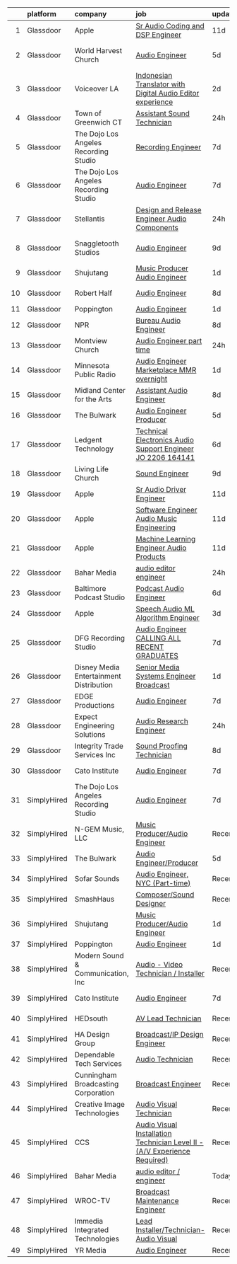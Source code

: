 

|    | platform    | company                                   | job                                                                                                                                                                                                                                                                                                                                                                                                                                                                                                                                                                                                                                                                                                                                                                                                                                                                                                                                                                                                                                                                                                                                                                                                                                                                                                                                                                                         | update_time   | location                 |
|---:|:------------|:------------------------------------------|:--------------------------------------------------------------------------------------------------------------------------------------------------------------------------------------------------------------------------------------------------------------------------------------------------------------------------------------------------------------------------------------------------------------------------------------------------------------------------------------------------------------------------------------------------------------------------------------------------------------------------------------------------------------------------------------------------------------------------------------------------------------------------------------------------------------------------------------------------------------------------------------------------------------------------------------------------------------------------------------------------------------------------------------------------------------------------------------------------------------------------------------------------------------------------------------------------------------------------------------------------------------------------------------------------------------------------------------------------------------------------------------------|:--------------|:-------------------------|
|  1 | Glassdoor   | Apple                                     | [Sr Audio Coding and DSP Engineer](https://www.glassdoor.com/partner/jobListing.htm?pos=109&ao=1110586&s=58&guid=000001816620fe5f9a0443a75836e793&src=GD_JOB_AD&t=SR&vt=w&cs=1_bc060174&cb=1655275847598&jobListingId=1007917015340&cpc=451933188B21919D&jrtk=3-0-1g5j21vk6puuk801-1g5j21vkimfor800-c7a78ab670a763b8--6NYlbfkN0BvKrLyj5gPmtZO9T8euul8TCxuuKNOtzRJOomxnwSEodTz2Bc-sPZlC5mDe-NOaJjo2lqg1vkfF-bYnBWp88H3wQc6EYBLrpU-irGZP9-oXYXcdg4hXQ6K5zmJHAcYBki9iM5FbuliTdHi4SIsIgVOOLTk85UqjxoIMs29CGPfKV4JhPfKtTdf43jg33Y8uJb9Z_ls6V_096rN7uyZCB79jIkuKW1rDf8qSG47ThVI8oxE88L6EF78qlksB0T93fdMXvWmiqnrcM5K5heoCvgeKy-SKQuFb43lXJ_Lkdv4_LGBNvo6jS9mZ3rcljEsLqXnd9sXte2kFvi0DlZWtwzFZPamzI_BwctZni6JUXafk1Vv6kAdTc9iPhdqZaYjJ2JwTQCbM3VwfFcJIy_xCupYzyZOsKJJstKQBYNRAYiT-cwjr-deMoZtzJCy4bnM-0QqLvRuwmNJBSdchpL_r1IRHQJLSU3jjiHF_NCdHFTTt6lBQ3Dt0slJuWrDxBB4r172CWhixENDObmVIo5jtwwajawcj9FUxyRZ4BeREnZY0SnLnZ40ALffm9Ow5UvZ5ZTF4sw7OXkoLjrXUEiDiNxjYfVZewNWEZ9nPTSz4nTjdSmBVaDC21z8AIRon-QIquQGrd8A1_idx1OXNhM5jgAYCJ_Iz6xh1fEdQwYSVn5ZB3qb4RaBakPm-R4Gnwm9Rw9x4WwyvYHuoR_iA_1aMwORjRT3EpZOKkfqe8VEt9POocvZdV9inaIMenaVTjwKC1Gk37hFe7XPokZB7Xop0FzpHTkPlctbe1mAuVxUhELfShTp7Ou8DWYSxCEb4Dc2DjzUkKhIbTteVQN4Uwa4IFuVXYS0zI2vRQoOllgyraS-Bt8NXvA3FAJruJ0qqRBt1QJhXx0m82DEEpsW9IVD3y2-7oAiriKC-4nObYqRSfWzR10LDpil-pfKPkHbT0U3D-y2Li1i-wiXa8fSw6J9ncvP)                                      | 11d           | San Diego, CA            |
|  2 | Glassdoor   | World Harvest Church                      | [Audio Engineer](https://www.glassdoor.com/partner/jobListing.htm?pos=127&ao=1136043&s=58&guid=000001816620fe5f9a0443a75836e793&src=GD_JOB_AD&t=SR&vt=w&ea=1&cs=1_34438c2b&cb=1655275847603&jobListingId=1007929190636&jrtk=3-0-1g5j21vk6puuk801-1g5j21vkimfor800-54b7c1dba052ba43-)                                                                                                                                                                                                                                                                                                                                                                                                                                                                                                                                                                                                                                                                                                                                                                                                                                                                                                                                                                                                                                                                                                        | 5d            | Winchester, Okmulgee, OK |
|  3 | Glassdoor   | Voiceover LA                              | [Indonesian Translator with Digital Audio Editor experience](https://www.glassdoor.com/partner/jobListing.htm?pos=104&ao=1110586&s=58&guid=000001816620fe5f9a0443a75836e793&src=GD_JOB_AD&t=SR&vt=w&ea=1&cs=1_2d5121f9&cb=1655275847597&jobListingId=1007933939678&cpc=F583A5AE0DDDFE3A&jrtk=3-0-1g5j21vk6puuk801-1g5j21vkimfor800-20cc62e87853fccb--6NYlbfkN0DsBOlmEAMqZtav1V1WKZO3RUElpafjggtWvxyDQ3xFSh1wBRGmW-tFba2W_xw8-Hatjcodl3mTwz4idUuiZhDZXlKJifyiZnd16kPJfp4M4lo3uXkctPz3dNjnCa3CYtOqih6zwFo5UgrtChhrC3-NFQkg1VW5RyFjC_ok75n5nFb2v8G8K3xeaukjPzgj7MwNt33wYHRM7nAfXRjRIWnZp68XcVjie43Yg0ceD9dlN0D1U3ZMXmHRFHYEQMWxUf3CLwD2m809-P-KvX6dSR9bs2cxWnRHpf7NauCMxqlH5uUpiXrL-8-4Huf4N3mcsBu4DkjAfaYRO7F3nwUWf9dXlVVAFro4lD6EUGEUhvx0B2tZ1-BNFFjnT_fvrE35m7ZxSLG0U2VTk4ovQuYa6fDSZE1PjVIV5b3mVGNr8rRO_I6G9YYIjwz2I2oSswnWL__CsY3wWMrbEM1sCiK-FntMBR4_c_biUdh72-p3V2xwpQVdnotNy_U1aAtsvaMV8FC-RUgkjva3MH394nXdrzxJwSrRp53SyTTMgdTf6Fy5Uw%3D%3D)                                                                                                                                                                                                                                                                                                                                                                                                                                           | 2d            | Remote                   |
|  4 | Glassdoor   | Town of Greenwich  CT                     | [Assistant Sound Technician](https://www.glassdoor.com/partner/jobListing.htm?pos=129&ao=1136043&s=58&guid=000001816620fe5f9a0443a75836e793&src=GD_JOB_AD&t=SR&vt=w&cs=1_e6b6e19d&cb=1655275847603&jobListingId=1007940240918&jrtk=3-0-1g5j21vk6puuk801-1g5j21vkimfor800-32f1c69c91b47e19-)                                                                                                                                                                                                                                                                                                                                                                                                                                                                                                                                                                                                                                                                                                                                                                                                                                                                                                                                                                                                                                                                                                 | 24h           | Greenwich, CT            |
|  5 | Glassdoor   | The Dojo Los Angeles Recording Studio     | [Recording Engineer](https://www.glassdoor.com/partner/jobListing.htm?pos=126&ao=1136043&s=58&guid=000001816620fe5f9a0443a75836e793&src=GD_JOB_AD&t=SR&vt=w&ea=1&cs=1_9863351e&cb=1655275847603&jobListingId=1007923948813&jrtk=3-0-1g5j21vk6puuk801-1g5j21vkimfor800-51fcb06cc1f1436a-)                                                                                                                                                                                                                                                                                                                                                                                                                                                                                                                                                                                                                                                                                                                                                                                                                                                                                                                                                                                                                                                                                                    | 7d            | Los Angeles, CA          |
|  6 | Glassdoor   | The Dojo Los Angeles Recording Studio     | [Audio Engineer](https://www.glassdoor.com/partner/jobListing.htm?pos=116&ao=1136043&s=58&guid=000001816620fe5f9a0443a75836e793&src=GD_JOB_AD&t=SR&vt=w&ea=1&cs=1_cfb20654&cb=1655275847599&jobListingId=1007923913879&jrtk=3-0-1g5j21vk6puuk801-1g5j21vkimfor800-8b67d80d5a5db89d-)                                                                                                                                                                                                                                                                                                                                                                                                                                                                                                                                                                                                                                                                                                                                                                                                                                                                                                                                                                                                                                                                                                        | 7d            | Los Angeles, CA          |
|  7 | Glassdoor   | Stellantis                                | [Design and Release Engineer   Audio Components](https://www.glassdoor.com/partner/jobListing.htm?pos=107&ao=1110586&s=58&guid=000001816620fe5f9a0443a75836e793&src=GD_JOB_AD&t=SR&vt=w&cs=1_11012521&cb=1655275847597&jobListingId=1007940054992&cpc=451933188B21919D&jrtk=3-0-1g5j21vk6puuk801-1g5j21vkimfor800-7070dd2deebb138f--6NYlbfkN0ACPwgM8vN-agjfeQIp8j7bA6rWcStjIJMvSUoZk9GVGT3PenFgbY-1Q9aN4mA31HVFRoxJ2DCZeezrQlknxOC7qfiiJr4Rv5Ph3_r0mwDFa0KdoMjgTspL0iCoon1nE0_eXan64kJIUJT2EbC5TAIcyb55Q4a9e_Ne3aH-uB0qrqfpZ01VF7bJaRrk9ZtBm-0llRf4n0y4_smeXy324QZ83W2EZKwgzaPfcX4t2JQ9ouE1DAeMaoGUqAQqepTxq--Rh1MT3VBs2ypHVYAPvshgOsGLt_PmYrt-5zwdxHJZbqbxaZEPWVGAy2IktSdOqvr9mvbEO0Ev3dpRZOZSwmDHWXwUxnJOhG0c10BsHvPhYVhCSHLIU6iJINoRKLYT6dJX6_h_vmvMyMB4yD0Msld2CG9ziT-3kPwAGkTqymYvsU6atU93csFL5wajIyTWlCdNDzvkrxWpJTeTkgEdbDnysAWyKrNXfb681bkF_DrEf3uxIcTx15EUrVE2X4kpRdPYSmP6BbrtEoUD6hvK2LQRSb0JGk9n2714CVgyFxMieA%3D%3D)                                                                                                                                                                                                                                                                                                                                                                                                                                                            | 24h           | Auburn Hills, MI         |
|  8 | Glassdoor   | Snaggletooth Studios                      | [Audio Engineer](https://www.glassdoor.com/partner/jobListing.htm?pos=130&ao=1136043&s=58&guid=000001816620fe5f9a0443a75836e793&src=GD_JOB_AD&t=SR&vt=w&ea=1&cs=1_7f5228c0&cb=1655275847603&jobListingId=1007918862004&jrtk=3-0-1g5j21vk6puuk801-1g5j21vkimfor800-26d43bc97dda00f5-)                                                                                                                                                                                                                                                                                                                                                                                                                                                                                                                                                                                                                                                                                                                                                                                                                                                                                                                                                                                                                                                                                                        | 9d            | North Hollywood, CA      |
|  9 | Glassdoor   | Shujutang                                 | [Music Producer Audio Engineer](https://www.glassdoor.com/partner/jobListing.htm?pos=117&ao=1136043&s=58&guid=000001816620fe5f9a0443a75836e793&src=GD_JOB_AD&t=SR&vt=w&ea=1&cs=1_046e240e&cb=1655275847599&jobListingId=1007935450386&jrtk=3-0-1g5j21vk6puuk801-1g5j21vkimfor800-29db916abb39c95b-)                                                                                                                                                                                                                                                                                                                                                                                                                                                                                                                                                                                                                                                                                                                                                                                                                                                                                                                                                                                                                                                                                         | 1d            | Remote                   |
| 10 | Glassdoor   | Robert Half                               | [Audio Engineer](https://www.glassdoor.com/partner/jobListing.htm?pos=112&ao=1110586&s=58&guid=000001816620fe5f9a0443a75836e793&src=GD_JOB_AD&t=SR&vt=w&ea=1&cs=1_1a8668ce&cb=1655275847598&jobListingId=1007921811579&cpc=8795CF9063CD573D&jrtk=3-0-1g5j21vk6puuk801-1g5j21vkimfor800-dddf475eba3d17ab--6NYlbfkN0CpzDdaQkua3np5pkmj49lKioZwmwxQ-yx5plwbYmV_M2CLBDBrPEXolPoreWcdI1FHZYRz1br3R2b_rjc04kX2VFQgL_Akat0dcTVQVuBxFSe1qz47rakbnKgMLdT7VYG0wlraAIJXtJPnz1E3Qdr1CiLokK6PZCMyhrvjjBuMdQPRq52aBYdSdAbKAC5xrettoB_QgbK19zTIBzaLHuq3JJOKDj5p-8ozNGjBm3ISWZlPNFf8UoplZprCxr9HI1eIIVyLR9tSUbew67UJy52EPTr8dMxNkL76LVXHakjiBH_M8Ya5TYgXMK2KCr2H3R-HRwpSzTf8Q8Y0pm6QH71hokhpyTiAHbNWINtyMQymXsqCIIdmuuQmowqlRQ-J9pmZogh6Jh4-M4ODoJT62Jpo3MKYEsJhY2K5D9fktJQKX7pzpGfl9JiHTstlAr6uYdmGW_2dhsK1jzkGdxxODpobAwo_YGdIJ9zMUcAZDjvIJWjRvpazMMKh3kVoLMyOW7gxNlEcqLnRuMHq9YtRpOaQVEnjPzxCz2T-PVqKCgzTirUN6PuQWHc7GpNZs2dGlMs%3D)                                                                                                                                                                                                                                                                                                                                                                                                                                                                     | 8d            | Englewood, CO            |
| 11 | Glassdoor   | Poppington                                | [Audio Engineer](https://www.glassdoor.com/partner/jobListing.htm?pos=120&ao=1136043&s=58&guid=000001816620fe5f9a0443a75836e793&src=GD_JOB_AD&t=SR&vt=w&ea=1&cs=1_92b622ef&cb=1655275847602&jobListingId=1007937402932&jrtk=3-0-1g5j21vk6puuk801-1g5j21vkimfor800-60c99eb234dce98f-)                                                                                                                                                                                                                                                                                                                                                                                                                                                                                                                                                                                                                                                                                                                                                                                                                                                                                                                                                                                                                                                                                                        | 1d            | Cody, WY                 |
| 12 | Glassdoor   | NPR                                       | [Bureau Audio Engineer](https://www.glassdoor.com/partner/jobListing.htm?pos=121&ao=1136043&s=58&guid=000001816620fe5f9a0443a75836e793&src=GD_JOB_AD&t=SR&vt=w&cs=1_2aa9838d&cb=1655275847599&jobListingId=1007921354098&jrtk=3-0-1g5j21vk6puuk801-1g5j21vkimfor800-035cbbbfc1272e94-)                                                                                                                                                                                                                                                                                                                                                                                                                                                                                                                                                                                                                                                                                                                                                                                                                                                                                                                                                                                                                                                                                                      | 8d            | New York, NY             |
| 13 | Glassdoor   | Montview Church                           | [Audio Engineer  part time ](https://www.glassdoor.com/partner/jobListing.htm?pos=101&ao=1110586&s=58&guid=000001816620fe5f9a0443a75836e793&src=GD_JOB_AD&t=SR&vt=w&ea=1&cs=1_045519e2&cb=1655275847597&jobListingId=1007939877843&cpc=1AE02033F0CCF966&jrtk=3-0-1g5j21vk6puuk801-1g5j21vkimfor800-017d053bcf467241--6NYlbfkN0BKgzQyzTF1Q9mOsR1amaS-juVGLjHt5Cdom-gEF9y-xS0Vel0hhr33L3uE2VNig6Wn63prxIlJu7nsVYwzOznB7tsykH3WENwF7fdFgdriu8uspffV3XuXRPWR31eVD8aLEv_a-VJ1MEf7HH-IBOYRfSWwqlUC2N0w_RY9FukC0dAE1CE1Pkg7XCpjWAFTggLWp1VW5RMjpg8ozH8FS9rJIcA43GbTQDTA5DqPfOAtBe8bo_EGtkoMbrNZAhd04uGdxp8IL71dcdBnczdQRAcHn-Z5I78Hqfs5_LU1t_fMOPblnUUAatOaeXVYSLszMHCBEuB3kpsBLohW-AXSU1IjAMc-MddYfZ9t9CjxhExF9FLUnwaelpLM1aIt6GU8khZBwXNPUPimxaIGSBaOTx-AMWLhu1ZhMZ2khewXqMyEiezRCW2UVDqOEKFy_-YsXEzD4sG8oJQLwAFZnMegAdccwfuOlPBmvmUD1sGNg5Y9S1XvokzaTR0mjjIaDVydZ3nXACd01tfneA%3D%3D)                                                                                                                                                                                                                                                                                                                                                                                                                                                                                                           | 24h           | Denver, CO               |
| 14 | Glassdoor   | Minnesota Public Radio                    | [Audio Engineer  Marketplace  MMR  overnight ](https://www.glassdoor.com/partner/jobListing.htm?pos=119&ao=1136043&s=58&guid=000001816620fe5f9a0443a75836e793&src=GD_JOB_AD&t=SR&vt=w&cs=1_937dbddb&cb=1655275847599&jobListingId=1007938002502&jrtk=3-0-1g5j21vk6puuk801-1g5j21vkimfor800-a5ff024d3b4dd465-)                                                                                                                                                                                                                                                                                                                                                                                                                                                                                                                                                                                                                                                                                                                                                                                                                                                                                                                                                                                                                                                                               | 1d            | Los Angeles, CA          |
| 15 | Glassdoor   | Midland Center for the Arts               | [Assistant Audio Engineer](https://www.glassdoor.com/partner/jobListing.htm?pos=125&ao=1136043&s=58&guid=000001816620fe5f9a0443a75836e793&src=GD_JOB_AD&t=SR&vt=w&ea=1&cs=1_7fc2e8ae&cb=1655275847603&jobListingId=1007921080669&jrtk=3-0-1g5j21vk6puuk801-1g5j21vkimfor800-960d48549266817b-)                                                                                                                                                                                                                                                                                                                                                                                                                                                                                                                                                                                                                                                                                                                                                                                                                                                                                                                                                                                                                                                                                              | 8d            | Midland, MI              |
| 16 | Glassdoor   | The Bulwark                               | [Audio Engineer Producer](https://www.glassdoor.com/partner/jobListing.htm?pos=114&ao=1136043&s=58&guid=000001816620fe5f9a0443a75836e793&src=GD_JOB_AD&t=SR&vt=w&ea=1&cs=1_6135a2a9&cb=1655275847598&jobListingId=1007929269008&jrtk=3-0-1g5j21vk6puuk801-1g5j21vkimfor800-8f20001788f8f000-)                                                                                                                                                                                                                                                                                                                                                                                                                                                                                                                                                                                                                                                                                                                                                                                                                                                                                                                                                                                                                                                                                               | 5d            | Remote                   |
| 17 | Glassdoor   | Ledgent Technology                        | [Technical Electronics Audio Support Engineer  JO 2206 164141 ](https://www.glassdoor.com/partner/jobListing.htm?pos=113&ao=1110586&s=58&guid=000001816620fe5f9a0443a75836e793&src=GD_JOB_AD&t=SR&vt=w&cs=1_fb3b4772&cb=1655275847598&jobListingId=1007926138461&cpc=32EE424DE2B657EB&jrtk=3-0-1g5j21vk6puuk801-1g5j21vkimfor800-5746adba1f036272--6NYlbfkN0BhfrGGbcblirJ0_oD-V1jJ9SBvie1turFDKTAe6KCgNxcglQf_GDNs19Mxti6n_Srme7lI_GnoYEG7B_cetxCtFYk_WcDPEkmNW6fhBuqldATdzeMCQnsdG8Clk3zAgvaR8IfVBy29colwqcaGu155MNzHyM-EkVCjHwM9uHBSP4tqJqPCHMW1M_A1OlmZfSJ7iokWnwpdwPhY3y-XjwUcSBut6AA-lmchmTJ-q4BS9QBKrjnlz2dMSPT2A3GocvpI8qSXrMMzlVAk5AeZh7GrLZjMHmXR1Go-DbMbMtxcJo_j9WhPa-qd_0Wvmrjh09jtvTj-IaW0Ua0jfAmeO2aeUcb9FHkNerCBZfLCy3LeDWGKq-Zn3fok56878n45JQYldy2Z83XrruQpZwSVLHIRgYbXxyDOiVAbOT1gQDI06Z6gq6y1OI-od9Ad6Evn51Lkk2WturcFH-6j8DfeXz96KAprQPzLmjMa0jfKFk0LbEOKn7BA8kpUwxSHf6on1B-CKqy2iavsrtSAlYHFzJycKmngBf0Rn4UqDaUq4AMA3ybSnmPfYXUKwdW8z525IV4dZefSmf5iQeNTfgLyoR14FI1U-alDDQrEQ9KxEOse_b7lUMHIVIpPwdflHToos9JKdK6urBGg-ItLPUbzWLLqF0DsIUMLrRndU4St-0ZaoWqU52Fm8uhI)                                                                                                                                                                                                                                                                                                         | 6d            | Portland, OR             |
| 18 | Glassdoor   | Living Life Church                        | [Sound Engineer](https://www.glassdoor.com/partner/jobListing.htm?pos=103&ao=1110586&s=58&guid=000001816620fe5f9a0443a75836e793&src=GD_JOB_AD&t=SR&vt=w&ea=1&cs=1_a1c3c038&cb=1655275847597&jobListingId=1007919488051&cpc=A5952EFD17A85363&jrtk=3-0-1g5j21vk6puuk801-1g5j21vkimfor800-aa9c8570fd4393c3--6NYlbfkN0BKgzQyzTF1Q9mOsR1amaS-juVGLjHt5Cdom-gEF9y-xeJJUKVdh3iJcb8e2vGUWE6lzS8YJCI4mH7meilaGEyXx_0t6BqbugeYwkI1SXQugAKBlwcW-hqwLkd25CWVQMmASN0ovYmMXHHjM6CQ-t5IGTz6uw4x_NfF9OQPA-cXvD_zaKpyUbcttJGEtfr3U1Lk1o-XGaDz0xYQQJynkx82yPsnUvC5copfcUfyKsZOHZyWbWccxZzipEbWbAnLRhZsKD7m55J8AoBgozJFSMD89f2mE8Hb1z-do7emH_KU5BiHKiBWY9jrigtIagYwCfqlWX7No83msKovYrxVQA6fV-jl7aqhsHzeYtVSE3yeN2_HJWwvHqvkSrWd8Z7ush5XiK9M3C7YXnwSH3sqeaYcxh8XVivnjOcfAIVDGw6W0hiOBtVZWXtAlo6o8NxftMYDTpAsto8SLbCQLXbo29qPo6AX-eMlWM1DIAYYqyj8ykpdbniRc3kA92DU_wLjKys%3D)                                                                                                                                                                                                                                                                                                                                                                                                                                                                                                                                     | 9d            | Lafayette, LA            |
| 19 | Glassdoor   | Apple                                     | [Sr Audio Driver Engineer](https://www.glassdoor.com/partner/jobListing.htm?pos=111&ao=1110586&s=58&guid=000001816620fe5f9a0443a75836e793&src=GD_JOB_AD&t=SR&vt=w&cs=1_6e6d976c&cb=1655275847598&jobListingId=1007917018133&cpc=F41FEAB56D215062&jrtk=3-0-1g5j21vk6puuk801-1g5j21vkimfor800-594816347388c9cf--6NYlbfkN0BvKrLyj5gPmtZO9T8euul8TCxuuKNOtzRJOomxnwSEodTz2Bc-sPZl29JElYHfcoRu0fPF_ZzN6AKt5FjGmUHrbxZo9EhSJeNiqGyKDx2LVC9UAa92X8sG5HzWPHFDuTm2Zx8cfax8K5MM9573TfnCBRWLK-UtAPtnQDv2DiqWkvDNEEcJTarmWy4kNTguSoWNS11rYI2NfG0Y_oKHaFNcGCwfAuJ9LxikBLp9Yworb0BgPPnmM5jULCTxZr6W6IGiUF_2XUdNSG2VFgjbW5v6JjmQ96e5lP04gaGPt6LPJTJ4M8yUYNzqAQ3wmKU6LRvcNPjRmaUiQdfmLUtHKSRiPXy3WShNBbJuEV9zGKcMLyS9w0AqfQ2gIH6svt-p65hO8f_ZG9oZbAhXTCPyDF2IaHIWwMIZhLfw8THD4h3on4ezmj19FeWY2evFnnAoB6d_DP7G4peXtBLZYzcnk-HROHI9HYpr2wJW45C48WxQ5wCl6RvpnCNFTFf5d2A7PbYQX6AQkeDRh422iYNp69Kio09pPCUJbHarIavAC_MFwJ3pttJPSrj7UIBM1jLUV-Aq1VeWXGQbSpe2ndFG9aC9sUFLVwtmN2G-Y1AGHHMqh3QjYmSElC3DJ-LjXBpiCytcWo38Qt4tOqWkcrYdqAnPOcIe4Wbl86xTAUgHYMQTXDSKTmYjLLKnxl9lkaiFf7i9sTLj_VS24OmAb9BOMGJOYjdOaFenA9AUxl8od_I7NHHMfGNwYKlLxKZqEriME1e6nUHB02rFvW8BDk9wHd94DJrnY0Q2QJZ89EKAleKUy1K4aCB024Y0sT2lUJcozBqHKv_qEmyojgQRMNjz0dT6FiSbpVIOapbtcMFw4IJ-aV1meDNPjHxFfU9yYTmrDyEZh05_OazppQx58WB1y2tSEAKODsD1I3Jbyj_C9LlvmH89Tg0TCM78RzqFCY0hVpOZjGIlKvPnvA%3D%3D)                                                  | 11d           | Culver City, CA          |
| 20 | Glassdoor   | Apple                                     | [Software Engineer   Audio Music Engineering](https://www.glassdoor.com/partner/jobListing.htm?pos=110&ao=1110586&s=58&guid=000001816620fe5f9a0443a75836e793&src=GD_JOB_AD&t=SR&vt=w&cs=1_11642f9a&cb=1655275847598&jobListingId=1007917012132&cpc=AC285F3A3ECA6BB0&jrtk=3-0-1g5j21vk6puuk801-1g5j21vkimfor800-66a5959cc2c319e5--6NYlbfkN0BvKrLyj5gPmtZO9T8euul8TCxuuKNOtzRJOomxnwSEodTz2Bc-sPZl29JElYHfcoRu0fPF_ZzN6NyR22neeYnn6ROWfkt7xIv5UOF9Dlx-tNKzyxO7Cfyp1KdRHChC4x2JswU1D4zGptHA691jdfAjLj_aHuFkwGpgCp8PiJ0fghQJFkQyd6oC6W3v0Ch102UBZgJPUAcRHF_SrfbB2zEMdGLuOp_UcVJT-78Qso5Z5QoV-CHaQusfD2ecOT5KE83ji4b1Q_fIqkPJW4kalqb0AYY-soJT7ziRQSmp5tBwzK2Oz8VZF4SavfB4mgfJdcPc-SKn8TKFuPRkSQZBe4BOzNiM397GK2nxVyAo80SoUYnrNFQ_Rp0KccQEIQuye9pmMGPo9ymEuw6BwfNA52ITPmWR8wvHAuE5g6FrbEqHNaNAXm-755nScAanfmvB_G8n5WA76nxqWDNdOp21lESmW6HiAAz52V_gAd0-jxOoVLTgr_1lzOwmkWyVJ-bkkMaJeNWdNM5BImgwhnFl49qQnMyfnRNsNxCcbuSZaFjZFv1hc9YY5pA4QfNC-_b4ezSH1nu4bjFuT0IIVsUJAlfC7DRLM9D6Wh7tYiAJkL_uNA1tojY-fXj9we9UbRLc5onXGL3tQ1q2WUscStE5_GvQIe0IXiw0WfWUCRsLkdAx8wgvMCNCH9lsxAPkKYhwAK5S6KSAhN9oGKJzAjliyxUNozMUl10BHtYquxe2-uba5exDYSKUZK2dt33ftUTfrepxt_jtLd-rkvaQ1DSq8JRt77B0oRWX9P9Mg6iXXhQjauH8F0CM0zr4wHXmdq9IofkzJa-NhvFxoNuaekwHovh-ToISqPXJdux06swO091VOVS8nJoj2hCcKWqm8Xm9iUuBbLhIvmqhpXrJxW9s6pmvL7-gdV_85K0zGke12PLn24PRVd17rjZ69eNrr4jSmskDJ5D7Q-Zg26tR2LgjGAohyC1Rt4Xlh0A%3D)             | 11d           | Culver City, CA          |
| 21 | Glassdoor   | Apple                                     | [Machine Learning Engineer  Audio Products](https://www.glassdoor.com/partner/jobListing.htm?pos=106&ao=1110586&s=58&guid=000001816620fe5f9a0443a75836e793&src=GD_JOB_AD&t=SR&vt=w&cs=1_c9ccd96b&cb=1655275847597&jobListingId=1007917014271&cpc=B076152010A3B66C&jrtk=3-0-1g5j21vk6puuk801-1g5j21vkimfor800-0b633d1844709330--6NYlbfkN0BvKrLyj5gPmtZO9T8euul8TCxuuKNOtzRJOomxnwSEodTz2Bc-sPZl8WPllYOnI2gKGmARVlNo3s7qjPQsciv87uYsbLnreeFznXHM8LVQQZI3XQcWqgxOqgq4H7y4hNvvXy67yNH5-GYLr2SaEgMmpjUOfRbSiVibATP1Cib_1gg41Gqm9lDGb5H9GrPpArnCxlFcpXUqGCOw1XSxrnS_TkuTAZb_OYixmdN9qAm4LHtlCJy2CK-fb6KORjGl_KqB9NbQZIyzXZ6TqNq1j-cWi5f3_xyda0bimkeDReEVNmHYW09UY_3b-4NJMd2rtZP3qjCSY8l2v5mXJ8YStU8HsxRAFrJWGL9ZmSo70jC7sr-4Xfqqp_IVzbfPX2sDrZ2f75C2zn8XpGlSn67esuK45p4qQci5MALVe3NqR4rJ43baNxWBt7XmWv3UG1U7ljQUCvSRqaAA1E9IHaU_hmVxGXYhryj7rCCjVBDrlkFKP5H-GDJqsdzfUbN7t6IKAn7CmdwU5fkVKdU0DQTWSxPgp90sK67b25pW9lF5jqMkFZOve1JFxL5Qi5WDrVK1iYvtIYcd1cCcqiMHVN2azSvx65a2FhNonr47feD9MF8vXrFtpbKgVkGrr15XNSER56HFugZq5Hnztdx47p0TROOUIWkvwrSyWLihz0uw0kZkCOomNxSm6qwz2pvD5vPLbyKa5Fb8XbkQxioEIt0ORcr5n_WTZpoIZsoVKEg_IRbJ9FJTtCZJZc8Frx0m0rvUqUFAU9WOFTIYy05d3AaYenuiGqLlwb8pCEA_Ha0nNwV7FqI_ZFKGgfNnwE2QviN6Y0PN2j6q8p_OyUAX7rgjiMWdwFxP-_xUsHl3CJQqmWrXrqtpTX4ik1krQKKtyxuAt_c5Nc2GwQoEa0j11MUv5eTYoMAfGK5AyZZ2cn4wUWKtyyaYm1AgfPU4577iK_zVi89X1CPD-Jikqii-LmeCfPB5jcVhiPEr6tzDDlmf_aHxXA%3D%3D) | 11d           | San Diego, CA            |
| 22 | Glassdoor   | Bahar Media                               | [audio editor   engineer](https://www.glassdoor.com/partner/jobListing.htm?pos=102&ao=1110586&s=58&guid=000001816620fe5f9a0443a75836e793&src=GD_JOB_AD&t=SR&vt=w&ea=1&cs=1_f73c0209&cb=1655275847597&jobListingId=1007939738042&cpc=3DE4D963A510A3B3&jrtk=3-0-1g5j21vk6puuk801-1g5j21vkimfor800-d606d163016c9398--6NYlbfkN0CdcVd3SDA1nO7RkKTAACmPV4xEt72Vls8LI2dqcgyOeMPNv6XrxQCTCu7nnR5Oe8aShOXqHq6HAzbqswHA0phy0nlfplWa6KWUqyr0-xLbF7U7WR1GmdmQzK2vzAzAMio4Jw9s0S1k4Hu83Fs9hZx2KK1L5qKMSW-OX3JoLgh0lVidoiGlFipYZ_46Fl9Ez-CxbMu1yUHb4fuMJlILmVL4FRqWMdSpl-SdGMOoIGYUiPwB_bBKBC497oc8eursALke_X3ukWD3vL8Z1QgSqte2xaHdqNEqXWOippPvCesSsSzP2swCGHJ7UeqBYZUhOpX7OZDBLaL1inKeThXgurZjYcccFk483Lx06i1xgEgfqmcrXwWv6Wx63N_0F3JY819grmkK8D1yutNm6xII8WfpO7WdEa7mqcqPiUVQDYIn6ofrrL-P58-Ac9ELX5RNIF-bbyl1fJYm-dhkzwng9fBbn-ROQ9CbjFWZKW31fc-qw7-KAuT4bDMoycWlFMJc0syBc5UBlLl4Qg%3D%3D)                                                                                                                                                                                                                                                                                                                                                                                                                                                                                                              | 24h           | Cambridge, MD            |
| 23 | Glassdoor   | Baltimore Podcast Studio                  | [Podcast Audio Engineer](https://www.glassdoor.com/partner/jobListing.htm?pos=128&ao=1136043&s=58&guid=000001816620fe5f9a0443a75836e793&src=GD_JOB_AD&t=SR&vt=w&ea=1&cs=1_e2856fae&cb=1655275847603&jobListingId=1007926011116&jrtk=3-0-1g5j21vk6puuk801-1g5j21vkimfor800-48499ca1b09b710c-)                                                                                                                                                                                                                                                                                                                                                                                                                                                                                                                                                                                                                                                                                                                                                                                                                                                                                                                                                                                                                                                                                                | 6d            | Baltimore, MD            |
| 24 | Glassdoor   | Apple                                     | [Speech   Audio ML Algorithm Engineer](https://www.glassdoor.com/partner/jobListing.htm?pos=108&ao=1110586&s=58&guid=000001816620fe5f9a0443a75836e793&src=GD_JOB_AD&t=SR&vt=w&cs=1_1845988b&cb=1655275847597&jobListingId=1007932865777&cpc=334ABAF5D42DC775&jrtk=3-0-1g5j21vk6puuk801-1g5j21vkimfor800-3eb632309b7f339d--6NYlbfkN0BvKrLyj5gPmtZO9T8euul8TCxuuKNOtzRJOomxnwSEodTz2Bc-sPZl29JElYHfcoSkHz8o4CIGcJ_I4beLT8nnhHcgyCwp7T0QGg4bnv8a2TMV5iTvVDayIwlEND8_sPmKrLf72PUZe0nt7fpldQZLi7iWfnr5fDoV18Zio28KaKNK-Ed0RKby3mndP5yMpsoutB5xO2IM3YsYQMQVrkzjRZ1meSxobsLyI_QIbmiVkEKgxPY8Ar0HTjR0xP1Cssy48y8bAITuhltpKfcFquCsJhik2VVDc8B6LwK0oqz7J-jHMwdlv4oviJZfIwkhLCBPoBs1F60MvZ_UcLlIb82DyfuTMkHiFnJ4xSZvvIKA0VWmjww74IkMHcb4oBiAaWm96c-8j9RVVheaxm_zk1aFTlKG2eW2R1YXvGYPZyDhAZlxPFcFnjnEuzM4XrRJK4z41IyJ1bsxW8kbEHIYLy3ebi98FX1gGr32KD7ZMUmPaMv3-CvqRIF0kBnG4eCURs_PDB8oOGRXPklvVzFDFv-7JfM1Br9PjRSd3L2-29KLmuB_I00kKWDEqbTHLmonFxKVDYWZKj-vnQB1mV9jBdlZCSjUqEFoiD4KWIzvrzKu0OEL_5QG1Z2HEGbzL3Fs8A73ymzSRFlsym69VELkdTwgylG5FO2_ha45UyHhbKO5yYRQto8wFr2xNbpXLvhu14V1BPl14NkF0HoNtuQJCS85yBb1VmiLhIaIiAo2k-v1Auq081PpgV-uQZbQco1bo_Ar5i0kCHg9BPoJhwkiUWlZEDFP77pnM0MnmM45pnhITtSwpy8MBv3StpJBFYGcte9aPA3XtnhHevK0afJwe2PUjZ7lMtaNCTk1RAQWiakMDfGucXaWSneZnh5O9aXrW-_8Y5CZ26cK5vg9kIdbLEScuBpdgfEHJbSfgxAjeMetZpxlZF1hv5blclA8fYgoamHrj0FXCFzL1Q%3D%3D)                                      | 3d            | Culver City, CA          |
| 25 | Glassdoor   | DFG Recording Studio                      | [Audio Engineer  CALLING ALL RECENT GRADUATES  ](https://www.glassdoor.com/partner/jobListing.htm?pos=124&ao=1136043&s=58&guid=000001816620fe5f9a0443a75836e793&src=GD_JOB_AD&t=SR&vt=w&ea=1&cs=1_634f72fa&cb=1655275847603&jobListingId=1007923905535&jrtk=3-0-1g5j21vk6puuk801-1g5j21vkimfor800-9b94ec7dac23bb56-)                                                                                                                                                                                                                                                                                                                                                                                                                                                                                                                                                                                                                                                                                                                                                                                                                                                                                                                                                                                                                                                                        | 7d            | Orange, NJ               |
| 26 | Glassdoor   | Disney Media   Entertainment Distribution | [Senior Media Systems Engineer  Broadcast](https://www.glassdoor.com/partner/jobListing.htm?pos=105&ao=1110586&s=58&guid=000001816620fe5f9a0443a75836e793&src=GD_JOB_AD&t=SR&vt=w&cs=1_b19447d9&cb=1655275847597&jobListingId=1007937271446&cpc=5E31031E1AFF45A7&jrtk=3-0-1g5j21vk6puuk801-1g5j21vkimfor800-5920e7899275f516--6NYlbfkN0DAFTyt7pbDCC2JPO79CSdi1dIb81yjczP5qsKcZIxgiYm3-7g-689UM0rgypL64cprJU6gVQEFjpoj90brFF7290asLveppQ6m1Fc3y8SZ6UC9WsgOcYboOC-pwSAKefttGvU4f5KDLeKqpycniSkWKSGRjiuRxQyC4YBF29qbjq88anfFrIgOV2X1WxcjMZPaCT3TEay_iUfdce4DGUkhiDJtxx8wpuU2NFexvQhabfn84j7CGHVmTuhc8xwS_6Vy_WpJZZbtARbdvDlpizjIbd5R7cI6jcKq11GKKnyub7IIiNC_Md5ljERd4VoQMBG6_uJ2IY6TfRQ1vA3OWFY7zXrj0wUpXRQGNmOuk4BsXsvOKSXUHiDGXlOMgCqONm3qxZyw5LF-cFe02oIr2dzTnklm8fdcuRDVA8X1AxA5D_UymlBSWly9QRgNANoFAFs%3D)                                                                                                                                                                                                                                                                                                                                                                                                                                                                                                                                                                                | 1d            | Plantsville, CT          |
| 27 | Glassdoor   | EDGE Productions                          | [Audio Engineer](https://www.glassdoor.com/partner/jobListing.htm?pos=122&ao=1136043&s=58&guid=000001816620fe5f9a0443a75836e793&src=GD_JOB_AD&t=SR&vt=w&ea=1&cs=1_c4cc0e57&cb=1655275847599&jobListingId=1007924086829&jrtk=3-0-1g5j21vk6puuk801-1g5j21vkimfor800-b10113b34d994e5e-)                                                                                                                                                                                                                                                                                                                                                                                                                                                                                                                                                                                                                                                                                                                                                                                                                                                                                                                                                                                                                                                                                                        | 7d            | Norman, OK               |
| 28 | Glassdoor   | Expect Engineering Solutions              | [Audio Research Engineer](https://www.glassdoor.com/partner/jobListing.htm?pos=123&ao=1136043&s=58&guid=000001816620fe5f9a0443a75836e793&src=GD_JOB_AD&t=SR&vt=w&cs=1_5e13b82c&cb=1655275847599&jobListingId=1007940260845&jrtk=3-0-1g5j21vk6puuk801-1g5j21vkimfor800-03c0daf380a33fbf-)                                                                                                                                                                                                                                                                                                                                                                                                                                                                                                                                                                                                                                                                                                                                                                                                                                                                                                                                                                                                                                                                                                    | 24h           | Colorado Springs, CO     |
| 29 | Glassdoor   | Integrity Trade Services  Inc             | [Sound Proofing Technician](https://www.glassdoor.com/partner/jobListing.htm?pos=115&ao=1110586&s=58&guid=000001816620fe5f9a0443a75836e793&src=GD_JOB_AD&t=SR&vt=w&ea=1&cs=1_1e48946e&cb=1655275847599&jobListingId=1007921333571&cpc=AC285F3A3ECA6BB0&jrtk=3-0-1g5j21vk6puuk801-1g5j21vkimfor800-34328e7aab1bc61b--6NYlbfkN0D_x61FhFGg7R5O7eNHkUwDo78zb_jrKVOj0_K2dYwpIpG2b7Tzejsd7KDCns9tXHRadlQC6dJysBHnXYsycVkoVt89BNKG1Va7O9MRLu-3KWS5s9cnZ41yQO4z53kqwGCMr-rNUUlHwkmuIzpGoBXat9ZqUtE6wIrApVNqPS2kkU-7ppiAck2l54IKA9et8LRu1s8ADB4ze3pHyIcgtcadlXxd-_HLH4TCDgOTj1S6ZugOdIrxYWeGuj8LVo4R_nvDpvki2cIh-3-4Xcss9tCkuXPV_TeIZEZvJw7842KdYjY2a8ycs-nrU2VWkA1JSxu1DDJoQgmrnp7VhffBIBuADXbziFmmwjv9l_GGlGdr2Eph0y23DN8aphCS7cAERCGJEc945igLDBxRq9IGvNDdrxzLxODa_PcryMLxXOTNrK4oDeXXZpsGWDLjkx5ydiy4DoKhpZ7NoyPC52QtMzf_i_OI45mf1Kpf9NMB6GWZwT2yLkPk4KgGQpCRqcxBPQOUpEh8LS4kpg%3D%3D)                                                                                                                                                                                                                                                                                                                                                                                                                                                                                                            | 8d            | Chicago Heights, IL      |
| 30 | Glassdoor   | Cato Institute                            | [Audio Engineer](https://www.glassdoor.com/partner/jobListing.htm?pos=118&ao=1136043&s=58&guid=000001816620fe5f9a0443a75836e793&src=GD_JOB_AD&t=SR&vt=w&cs=1_8679e38a&cb=1655275847599&jobListingId=1007925087746&jrtk=3-0-1g5j21vk6puuk801-1g5j21vkimfor800-594f132aa1da4319-)                                                                                                                                                                                                                                                                                                                                                                                                                                                                                                                                                                                                                                                                                                                                                                                                                                                                                                                                                                                                                                                                                                             | 7d            | Washington, DC           |
| 31 | SimplyHired | The Dojo Los Angeles Recording Studio     | [Audio Engineer](https://www.simplyhired.com/job/iXh5sP5GVfZbtQJRk_3X9L4FWZySVyQP5ElAUVU7d2atlI1F-QEf1A?q=audio+engineer)                                                                                                                                                                                                                                                                                                                                                                                                                                                                                                                                                                                                                                                                                                                                                                                                                                                                                                                                                                                                                                                                                                                                                                                                                                                                   | 7d            | Los Angeles, CA          |
| 32 | SimplyHired | N-GEM Music, LLC                          | [Music Producer/Audio Engineer](https://www.simplyhired.com/job/Ezwa4jEajZ7pguMTILcySEmg7Pz97pN4Z54HItsH2bknDEZXVVTfQw?q=audio+engineer)                                                                                                                                                                                                                                                                                                                                                                                                                                                                                                                                                                                                                                                                                                                                                                                                                                                                                                                                                                                                                                                                                                                                                                                                                                                    | Recently      | Remote                   |
| 33 | SimplyHired | The Bulwark                               | [Audio Engineer/Producer](https://www.simplyhired.com/job/n_62sdMl_VyX80lOQG59KPB-afVH60nnAEc0ODDMsv6ZadDCgjjCcg?q=audio+engineer)                                                                                                                                                                                                                                                                                                                                                                                                                                                                                                                                                                                                                                                                                                                                                                                                                                                                                                                                                                                                                                                                                                                                                                                                                                                          | 5d            | Remote                   |
| 34 | SimplyHired | Sofar Sounds                              | [Audio Engineer, NYC (Part-time)](https://www.simplyhired.com/job/EiNiW2mMVX0xTAm7yq4zkMpAZba0c5Ol6NqXZTMEb8Vlvxf-RhrULw?q=audio+engineer)                                                                                                                                                                                                                                                                                                                                                                                                                                                                                                                                                                                                                                                                                                                                                                                                                                                                                                                                                                                                                                                                                                                                                                                                                                                  | Recently      | New York, NY             |
| 35 | SimplyHired | SmashHaus                                 | [Composer/Sound Designer](https://www.simplyhired.com/job/5TV44fqNq9OE9PTw8D83ASmeufu-2onYgJ8O5l4Y0t9TzOHHgUVKrQ?q=audio+engineer)                                                                                                                                                                                                                                                                                                                                                                                                                                                                                                                                                                                                                                                                                                                                                                                                                                                                                                                                                                                                                                                                                                                                                                                                                                                          | Recently      | Remote                   |
| 36 | SimplyHired | Shujutang                                 | [Music Producer/Audio Engineer](https://www.simplyhired.com/job/JNMqaMWz02fUF6ZN2GThxazmEkywajFvbltVPXDlrUls86cQwMnu6g?q=audio+engineer)                                                                                                                                                                                                                                                                                                                                                                                                                                                                                                                                                                                                                                                                                                                                                                                                                                                                                                                                                                                                                                                                                                                                                                                                                                                    | 1d            | Remote                   |
| 37 | SimplyHired | Poppington                                | [Audio Engineer](https://www.simplyhired.com/job/urBt4Pn76W8KKe0UX_EPLLFxp6zkRRzKV1tI-y7on61QsQyvVQXMSA?q=audio+engineer)                                                                                                                                                                                                                                                                                                                                                                                                                                                                                                                                                                                                                                                                                                                                                                                                                                                                                                                                                                                                                                                                                                                                                                                                                                                                   | 1d            | Cody, WY                 |
| 38 | SimplyHired | Modern Sound & Communication, Inc         | [Audio - Video Technician / Installer](https://www.simplyhired.com/job/qWXpmMu3gdrlSo9k1bYouqLzAxiVZ7MnpLS5Yem9F-1NmcwgqKpD6g?q=audio+engineer)                                                                                                                                                                                                                                                                                                                                                                                                                                                                                                                                                                                                                                                                                                                                                                                                                                                                                                                                                                                                                                                                                                                                                                                                                                             | Recently      | Mobile, AL               |
| 39 | SimplyHired | Cato Institute                            | [Audio Engineer](https://www.simplyhired.com/job/ujrTQlplxn7svjLtySLKKteyn_alHz8GsV_997RSVp0kfG0BAi5zbQ?q=audio+engineer)                                                                                                                                                                                                                                                                                                                                                                                                                                                                                                                                                                                                                                                                                                                                                                                                                                                                                                                                                                                                                                                                                                                                                                                                                                                                   | 7d            | Washington, DC           |
| 40 | SimplyHired | HEDsouth                                  | [AV Lead Technician](https://www.simplyhired.com/job/iW26_DNDnUyLjJIKA0dm-7ZxqQVOWdDPaBJrrXxc4N9jZWv8G_ek9w?q=audio+engineer)                                                                                                                                                                                                                                                                                                                                                                                                                                                                                                                                                                                                                                                                                                                                                                                                                                                                                                                                                                                                                                                                                                                                                                                                                                                               | Recently      | Hollywood, FL            |
| 41 | SimplyHired | HA Design Group                           | [Broadcast/IP Design Engineer](https://www.simplyhired.com/job/zhhgZWf-DO_bs4uyVaD5PndjTMRWo-7-u4ftaNAl0jgW23ZSe0AuwQ?q=audio+engineer)                                                                                                                                                                                                                                                                                                                                                                                                                                                                                                                                                                                                                                                                                                                                                                                                                                                                                                                                                                                                                                                                                                                                                                                                                                                     | Recently      | Springfield, VA          |
| 42 | SimplyHired | Dependable Tech Services                  | [Audio Technician](https://www.simplyhired.com/job/svG-fJBjZPVCjpV24eMQRgJ1Z836ADrEQ_cHWCAg2ifQagOvpH-lcw?q=audio+engineer)                                                                                                                                                                                                                                                                                                                                                                                                                                                                                                                                                                                                                                                                                                                                                                                                                                                                                                                                                                                                                                                                                                                                                                                                                                                                 | Recently      | Reston, VA               |
| 43 | SimplyHired | Cunningham Broadcasting Corporation       | [Broadcast Engineer](https://www.simplyhired.com/job/g51BQk_w1hQOhPB3K1TdxTmfcPfE7wNYm1iCHRBq2pLN44F-L1_PhA?q=audio+engineer)                                                                                                                                                                                                                                                                                                                                                                                                                                                                                                                                                                                                                                                                                                                                                                                                                                                                                                                                                                                                                                                                                                                                                                                                                                                               | Recently      | Miamisburg, OH           |
| 44 | SimplyHired | Creative Image Technologies               | [Audio Visual Technician](https://www.simplyhired.com/job/atreEkq0g7SkSRHLP5XSG8qcgYXzGfzZejT-kHOzp7aTP1_r2wNX0Q?q=audio+engineer)                                                                                                                                                                                                                                                                                                                                                                                                                                                                                                                                                                                                                                                                                                                                                                                                                                                                                                                                                                                                                                                                                                                                                                                                                                                          | Recently      | Shelbyville, KY          |
| 45 | SimplyHired | CCS                                       | [Audio Visual Installation Technician Level II - (A/V Experience Required)](https://www.simplyhired.com/job/hp7wTdG2D4h6XsFVGPOewO-Vyj1B6DzY1fLd6maTOj_abznLscSMiA?q=audio+engineer)                                                                                                                                                                                                                                                                                                                                                                                                                                                                                                                                                                                                                                                                                                                                                                                                                                                                                                                                                                                                                                                                                                                                                                                                        | Recently      | Denver, CO               |
| 46 | SimplyHired | Bahar Media                               | [audio editor / engineer](https://www.simplyhired.com/job/5IXYB27PGM-lJQ-0HwA6GEvNJcoZ3Ol2yUHcmw5Ag0yeSImoDpeS4w?q=audio+engineer)                                                                                                                                                                                                                                                                                                                                                                                                                                                                                                                                                                                                                                                                                                                                                                                                                                                                                                                                                                                                                                                                                                                                                                                                                                                          | Today         | Cambridge, MD            |
| 47 | SimplyHired | WROC-TV                                   | [Broadcast Maintenance Engineer](https://www.simplyhired.com/job/65H1c8chkx4pjemUfnCICe5yHDE5HpsR2S6qbyDTSm6MpV1rbRGeJw?q=audio+engineer)                                                                                                                                                                                                                                                                                                                                                                                                                                                                                                                                                                                                                                                                                                                                                                                                                                                                                                                                                                                                                                                                                                                                                                                                                                                   | Recently      | Rochester, NY            |
| 48 | SimplyHired | Immedia Integrated Technologies           | [Lead Installer/Technician-Audio Visual](https://www.simplyhired.com/job/IL_TH2SXPlz2tOw2DDE_I22xSpEewZlkJne33ZaAXd-CmCI5oTmI_A?q=audio+engineer)                                                                                                                                                                                                                                                                                                                                                                                                                                                                                                                                                                                                                                                                                                                                                                                                                                                                                                                                                                                                                                                                                                                                                                                                                                           | Recently      | Scottsdale, AZ           |
| 49 | SimplyHired | YR Media                                  | [Audio Engineer](https://www.simplyhired.com/job/gKNBymImY7jcq4V_YGxc-U8-l1asEIaPVIC0y_fxusxmSTGrFF7yjA?q=audio+engineer)                                                                                                                                                                                                                                                                                                                                                                                                                                                                                                                                                                                                                                                                                                                                                                                                                                                                                                                                                                                                                                                                                                                                                                                                                                                                   | Recently      | Remote                   |